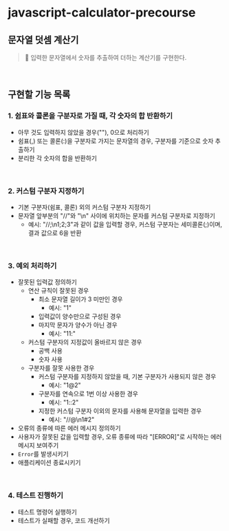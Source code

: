 # javascript-calculator-precourse

## 문자열 덧셈 계산기

> 🎯 입력한 문자열에서 숫자를 추출하여 더하는 계산기를 구현한다.

<br/>

## 구현할 기능 목록

### 1. 쉼표와 콜론을 구분자로 가질 때, 각 숫자의 합 반환하기 

- 아무 것도 입력하지 않았을 경우(""), 0으로 처리하기
- 쉼표(,) 또는 콜론(:)을 구분자로 가지는 문자열의 경우, 구분자를 기준으로 숫자 추출하기
- 분리한 각 숫자의 합을 반환하기  

<br/>

### 2. 커스텀 구분자 지정하기

- 기본 구분자(쉼표, 콜론) 외의 커스텀 구분자 지정하기
- 문자열 앞부분의 "//"와 "\n" 사이에 위치하는 문자를 커스텀 구분자로 지정하기
  - 예시: "//;\n1;2;3"과 같이 값을 입력할 경우, 커스텀 구분자는 세미콜론(;)이며, 결과 값으로 6을 반환

<br/>

### 3. 예외 처리하기

- 잘못된 입력값 정의하기
  - 연산 규칙이 잘못된 경우
    - 최소 문자열 길이가 3 미만인 경우 
      - 예시: "1"
    - 입력값이 양수만으로 구성된 경우 
    - 마지막 문자가 양수가 아닌 경우
      - 예시: "11:"
  - 커스텀 구분자의 지정값이 올바르지 않은 경우
    - 공백 사용
    - 숫자 사용
  - 구분자를 잘못 사용한 경우 
    - 커스텀 구분자를 지정하지 않았을 때, 기본 구분자가 사용되지 않은 경우
      - 예시: "1@2"
    - 구분자를 연속으로 1번 이상 사용한 경우
      - 예시: "1::2"
    - 지정한 커스텀 구분자 이외의 문자를 사용해 문자열을 입력한 경우
      - 예시: "//@\n1#2"
- 오류의 종류에 따른 에러 메시지 정의하기
- 사용자가 잘못된 값을 입력할 경우, 오류 종류에 따라 "[ERROR]"로 시작하는 에러 메시지 보여주기
- `Error`를 발생시키기
- 애플리케이션 종료시키기

<br/>

### 4. 테스트 진행하기

- 테스트 명령어 실행하기
- 테스트가 실패할 경우, 코드 개선하기 
